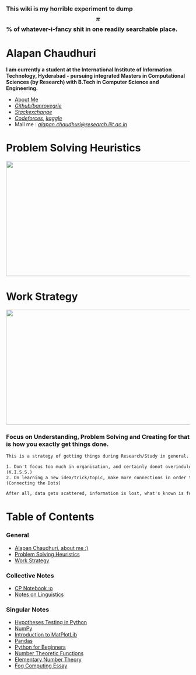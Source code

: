 ### This wiki is my horrible experiment to dump $$\pi$$ % of whatever-i-fancy shit in one readily searchable place.

# Alapan Chaudhuri

**I am currently a student at the International Institute of Information Technology, Hyderabad - pursuing integrated Masters in Computational Sciences (by Research) with B.Tech in Computer Science and Engineering.**

- [About Me](https://drive.google.com/file/d/1QeSUXGra-A0pdD0h1bbqK1K1pI28iOyu/view)
- [*Github/banrovegrie*](https://github.com/banrovegrie)
- [*Stackexchange*](https://stackexchange.com/users/11999053/alapan-chaudhuri)
- [*Codeforces*](https://codeforces.com/profile/aminah_zafar), [*kaggle*](https://www.kaggle.com/alapanchaudhuriarjo)
- Mail me : [*alapan.chaudhuri@research.iiit.ac.in*](mailto:alapan.chaudhuri@research.iiit.ac.in)

# Problem Solving Heuristics

<img src = "https://lh3.googleusercontent.com/zUlDq4Y6djOTYd30M50sCvd2VWP7L-Hk0jfpGKLTw-rRxNUgBsdBifsypThLB6O_fP-inaianKwEaRrZYM8SpclkJL9rIJ6Xg-ype_ynu1jC78wrHShfvhyQuRRkTFeZoI1oAZTsbg" width="600" height="315" />

# Work Strategy

<img src = "https://lh3.googleusercontent.com/TUnW9a0iHJCwSzL_SW80g23p9u_ep1X03U9CQBoP-kW_HdUgN5XiIXWl6zznA8jgTtS1F134kKp1ixBZvH21Uf2US50FZvF_8AGCPwZDYrsrTlgcMXkZtrlR-bQSt_q3YxyJHPu09A" width="700" height="315" />

### Focus on Understanding, Problem Solving and Creating for that is how you exactly get things done.

```latex
This is a strategy of getting things during Research/Study in general.

1. Don't focus too much in organisation, and certainly donot overindulge yourself in it. 
(K.I.S.S.)
2. On learning a new idea/trick/topic, make more connections in order to retain.
(Connecting the Dots) 

After all, data gets scattered, information is lost, what's known is forgotten but wisdom remains.
```

# Table of Contents

### General

- [Alapan Chaudhuri, about me :)](#alapan-chaudhuri)
- [Problem Solving Heuristics](#problem-solving-heuristics)
- [Work Strategy](#work-strategy)

### Collective Notes

- [CP Notebook :o](https://banrovegrie.github.io/cp)
- [Notes on Linguistics](https://banrovegrie.github.io/linguistics)

### Singular Notes

- [Hypotheses Testing in Python](https://www.notion.so/banrovegrie/Hypotheses-Testing-062e684d7d6849ce9bc725135b66f660)
- [NumPy](https://www.notion.so/banrovegrie/NumPy-1e5fcfff383340fab45d533dae27469d)
- [Introduction to MatPlotLib](https://www.notion.so/banrovegrie/Intro-to-MatPlotLib-b1d0e2d85c234899b03b0e340a8a2e03)
- [Pandas](https://www.notion.so/banrovegrie/Pandas-4c14ea5f550545cfb035dd44b3287e62)
- [Python for Beginners](https://www.notion.so/banrovegrie/Python-Beginners-f95e46753e04486cb4f033747ea1f2a9)
- [Number Theoretic Functions](https://hackmd.io/@banrovegrie/H1ZelikhL)
- [Elementary Number Theory](https://hackmd.io/@banrovegrie/S1PiXFBsU)
- [Fog Computing Essay](https://banrovegrie.github.io/fog-computing-project)

<script async src="https://cdnjs.cloudflare.com/ajax/libs/mathjax/2.7.6/MathJax.js?config=TeX-AMS_CHTML"></script>
